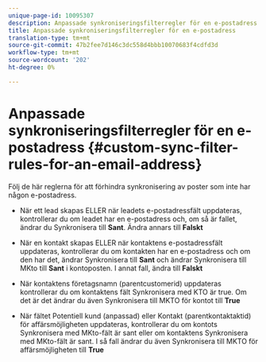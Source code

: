 ```yaml
---
unique-page-id: 10095307
description: Anpassade synkroniseringsfilterregler för en e-postadress - Marketo Docs - Produktdokumentation
title: Anpassade synkroniseringsfilterregler för en e-postadress
translation-type: tm+mt
source-git-commit: 47b2fee7d146c3dc558d4bbb10070683f4cdfd3d
workflow-type: tm+mt
source-wordcount: '202'
ht-degree: 0%

---
```



# Anpassade synkroniseringsfilterregler för en e-postadress {#custom-sync-filter-rules-for-an-email-address}

Följ de här reglerna för att förhindra synkronisering av poster som inte har någon e-postadress.

* När ett lead skapas ELLER när leadets e-postadressfält uppdateras, kontrollerar du om leadet har en e-postadress och, om så är fallet, ändrar du Synkronisera till **Sant**. Ändra annars till **Falskt**

* När en kontakt skapas ELLER när kontaktens e-postadressfält uppdateras, kontrollerar du om kontakten har en e-postadress och om den har det, ändrar Synkronisera till **Sant** och ändrar Synkronisera till MKto till **Sant** i kontoposten. I annat fall, ändra till **Falskt**

* När kontaktens företagsnamn (parentcustomerid) uppdateras kontrollerar du om kontaktens fält Synkronisera med KTO är true. Om det är det ändrar du även Synkronisera till MKTO för kontot till **True**
* När fältet Potentiell kund (anpassad) eller Kontakt (parentkontaktaktid) för affärsmöjligheten uppdateras, kontrollerar du om kontots Synkronisera med MKto-fält är sant eller om kontaktens Synkronisera med MKto-fält är sant. I så fall ändrar du även Synkronisera till MKTO för affärsmöjligheten till **True**


